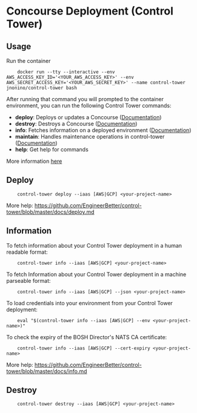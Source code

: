# Concourse Deployment (Control Tower)

## Usage

Run the container

        docker run --tty --interactive --env AWS_ACCESS_KEY_ID='<YOUR_AWS_ACCESS_KEY>' --env AWS_SECRET_ACCESS_KEY='<YOUR_AWS_SECRET_KEY>' --name control-tower jnonino/control-tower bash

After running that command you will prompted to the container environment, you can run the following Control Tower commands:

- **deploy**: Deploys or updates a Concourse ([Documentation](https://github.com/EngineerBetter/control-tower/blob/master/docs/deploy.md))
- **destroy**: Destroys a Concourse ([Documentation](https://github.com/EngineerBetter/control-tower/blob/master/docs/destroy.md))
- **info**: Fetches information on a deployed environment ([Documentation](https://github.com/EngineerBetter/control-tower/blob/master/docs/info.md))
- **maintain**: Handles maintenance operations in control-tower ([Documentation](https://github.com/EngineerBetter/control-tower/blob/master/docs/maintain.md))
- **help**: Get help for commands

More information [here](https://github.com/EngineerBetter/control-tower)

## Deploy

        control-tower deploy --iaas [AWS|GCP] <your-project-name>        

More help: https://github.com/EngineerBetter/control-tower/blob/master/docs/deploy.md

## Information

To fetch information about your Control Tower deployment in a human readable format:

        control-tower info --iaas [AWS|GCP] <your-project-name>

To fetch Information about your Control Tower deployment in a machine parseable format:

        control-tower info --iaas [AWS|GCP] --json <your-project-name>

To load credentials into your environment from your Control Tower deployment:

        eval "$(control-tower info --iaas [AWS|GCP] --env <your-project-name>)"

To check the expiry of the BOSH Director's NATS CA certificate:

        control-tower info --iaas [AWS|GCP] --cert-expiry <your-project-name>

More help: https://github.com/EngineerBetter/control-tower/blob/master/docs/info.md

## Destroy

        control-tower destroy --iaas [AWS|GCP] <your-project-name>
